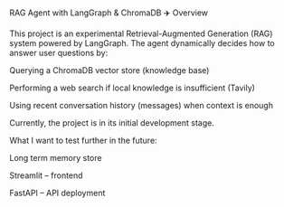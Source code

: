 RAG Agent with LangGraph & ChromaDB
✈️
Overview

This project is an experimental Retrieval-Augmented Generation (RAG) system powered by LangGraph.
The agent dynamically decides how to answer user questions by:

Querying a ChromaDB vector store (knowledge base)

Performing a web search if local knowledge is insufficient (Tavily)

Using recent conversation history (messages) when context is enough

Currently, the project is in its initial development stage.


What I want to test further in the future:

Long term memory store

Streamlit – frontend

FastAPI – API deployment
